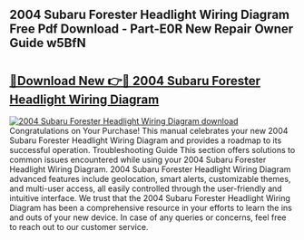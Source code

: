 ## 2004 Subaru Forester Headlight Wiring Diagram Free Pdf Download - Part-E0R New Repair Owner Guide w5BfN

# <h2><a href="http://dfk2lg.blite.top/?on=2004+Subaru+Forester+Headlight+Wiring+Diagram">🔗Download New 👉🔴 2004 Subaru Forester Headlight Wiring Diagram</a></h2>

[![2004 Subaru Forester Headlight Wiring Diagram download](https://i.imgur.com/lujVjoI.png)](http://dfk2lg.blite.top/?on=2004+Subaru+Forester+Headlight+Wiring+Diagram)
Congratulations on Your Purchase! This manual celebrates your new 2004 Subaru Forester Headlight Wiring Diagram and provides a roadmap to its successful operation. Troubleshooting Guide This section offers solutions to common issues encountered while using your 2004 Subaru Forester Headlight Wiring Diagram. 2004 Subaru Forester Headlight Wiring Diagram advanced features include geolocation, smart alerts, customizable themes, and multi-user access, all easily controlled through the user-friendly and intuitive interface. We trust that the 2004 Subaru Forester Headlight Wiring Diagram has been a comprehensive resource in your efforts to learn the ins and outs of your new device. In case of any queries or concerns, feel free to reach out to our customer service.
